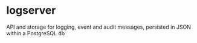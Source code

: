 # logserver
API and storage for logging, event and audit messages, persisted in JSON within a PostgreSQL db
